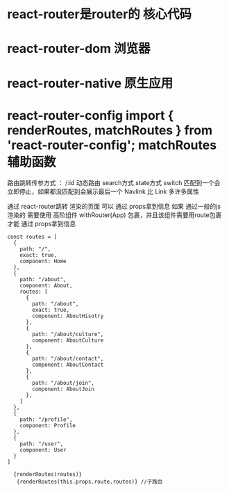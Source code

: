 # react-router是router的 核心代码
# react-router-dom 浏览器
# react-router-native 原生应用
# react-router-config  import { renderRoutes, matchRoutes } from 'react-router-config';  matchRoutes辅助函数
路由跳转传参方式 ：  /:id  动态路由    search方式  state方式
switch  匹配到一个会立即停止，如果都没匹配到会展示最后一个
Navlink 比 Link 多许多属性

通过 react-router跳转 渲染的页面 可以 通过 props拿到信息 
如果 通过一般的js渲染的 需要使用 高阶组件 withRouter(App) 包裹，并且该组件需要用route包裹  才能 通过 props拿到信息


```
const routes = [
  {
    path: "/",
    exact: true,
    component: Home
  },
  {
    path: "/about",
    component: About,
    routes: [
      {
        path: "/about",
        exact: true,
        component: AboutHisotry
      },
      {
        path: "/about/culture",
        component: AboutCulture
      },
      {
        path: "/about/contact",
        component: AboutContact
      },
      {
        path: "/about/join",
        component: AboutJoin
      },
    ]
  },
  {
    path: "/profile",
    component: Profile
  },
  {
    path: "/user",
    component: User
  }
]

  {renderRoutes(routes)}
   {renderRoutes(this.props.route.routes)} //子路由
```